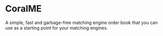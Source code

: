 # CoralME
A simple, fast and garbage-free matching engine order book that you can use as a starting point for your matching engines.
